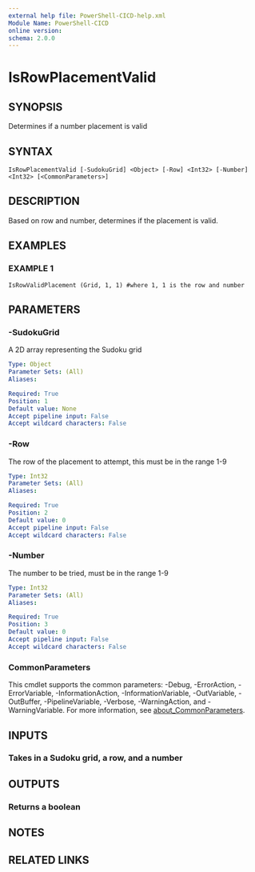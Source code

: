 ```yaml
---
external help file: PowerShell-CICD-help.xml
Module Name: PowerShell-CICD
online version:
schema: 2.0.0
---
```


# IsRowPlacementValid

## SYNOPSIS
Determines if a number placement is valid

## SYNTAX

```
IsRowPlacementValid [-SudokuGrid] <Object> [-Row] <Int32> [-Number] <Int32> [<CommonParameters>]
```

## DESCRIPTION
Based on row and number, determines if the placement is valid.

## EXAMPLES

### EXAMPLE 1
```
IsRowValidPlacement (Grid, 1, 1) #where 1, 1 is the row and number
```

## PARAMETERS

### -SudokuGrid
A 2D array representing the Sudoku grid

```yaml
Type: Object
Parameter Sets: (All)
Aliases:

Required: True
Position: 1
Default value: None
Accept pipeline input: False
Accept wildcard characters: False
```

### -Row
The row of the placement to attempt, this must be in the range 1-9

```yaml
Type: Int32
Parameter Sets: (All)
Aliases:

Required: True
Position: 2
Default value: 0
Accept pipeline input: False
Accept wildcard characters: False
```

### -Number
The number to be tried, must be in the range 1-9

```yaml
Type: Int32
Parameter Sets: (All)
Aliases:

Required: True
Position: 3
Default value: 0
Accept pipeline input: False
Accept wildcard characters: False
```

### CommonParameters
This cmdlet supports the common parameters: -Debug, -ErrorAction, -ErrorVariable, -InformationAction, -InformationVariable, -OutVariable, -OutBuffer, -PipelineVariable, -Verbose, -WarningAction, and -WarningVariable. For more information, see [about_CommonParameters](http://go.microsoft.com/fwlink/?LinkID=113216).

## INPUTS

### Takes in a Sudoku grid, a row, and a number
## OUTPUTS

### Returns a boolean
## NOTES

## RELATED LINKS
